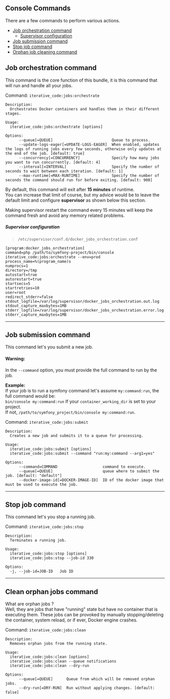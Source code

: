 Console Commands
----------------
There are a few commands to perform various actions.

* [Job orchestration command](#job-orchestration-command)
  * [Supervisor configuration](#supervisor-configuration)
* [Job submission command](#job-submission-command)
* [Stop job command](#stop-job-command)
* [Orphan job cleaning command](#clean-orphan-jobs-command)

## Job orchestration command
This command is the core function of this bundle, it is this command that will run and handle all your jobs.  


Command: `iterative_code:jobs:orchestrate`  

    Description:
      Orchestrates Docker containers and handles them in their different stages.

    Usage:
      iterative_code:jobs:orchestrate [options]

    Options:
          --queue[=QUEUE]                          Queue to process.
          --update-logs-eager[=UPDATE-LOGS-EAGER]  When enabled, updates the logs of running jobs every few seconds, otherwise only updates at the end of the job. [default: true]
          --concurrency[=CONCURRENCY]              Specify how many jobs you want to run concurrently. [default: 4]
          --interval[=INTERVAL]                    Specify the number of seconds to wait between each iteration. [default: 1]
          --max-runtime[=MAX-RUNTIME]              Specify the number of seconds the command should run for before exiting. [default: 900]


By default, this command will exit after **15 minutes** of runtime.  
You can increase that limit of course, but my advice would be to leave the default limit and configure **supervisor** as shown below this section.

Making supervisor restart the command every 15 minutes will keep the command fresh and avoid any memory related problems.



##### Supervisor configuration
 > `/etc/supervisor/conf.d/docker_jobs_orchestration.conf`
```apacheconf
[program:docker_jobs_orchestration]
command=php /path/to/symfony-project/bin/console iterative_code:jobs:orchestrate --env=prod
process_name=%(program_name)s
numprocs=1
directory=/tmp
autostart=true
autorestart=true
startsecs=5
startretries=10
user=root
redirect_stderr=false
stdout_logfile=/var/log/supervisor/docker_jobs_orchestration.out.log
stdout_capture_maxbytes=1MB
stderr_logfile=/var/log/supervisor/docker_jobs_orchestration.error.log
stderr_capture_maxbytes=1MB
```



--------------------------------------------------------------------------------


## Job submission command
This command let's you submit a new job.

#### Warning:  
In the `--command` option, you must provide the full command to run by the job.  

**Example:**  
If your job is to run a symfony command let's assume `my:command:run`, the full command would be:  
`bin/console my:command:run` If your `container_working_dir` is set to your project.  
If not, `/path/to/symfony_project/bin/console my:command:run`.

Command: `iterative_code:jobs:submit`

    Description:
      Creates a new job and submits it to a queue for processing.

    Usage:
      iterative_code:jobs:submit [options]
      iterative_code:jobs:submit --command "run:my:command --arg1=yes"

    Options:
          --command=COMMAND                    command to execute.
          --queue[=QUEUE]                      queue where to submit the job. [default: "default"]
          --docker-image-id[=DOCKER-IMAGE-ID]  ID of the docker image that must be used to execute the job.


--------------------------------------------------------------------------------


## Stop job command
This command let's you stop a running job.

Command: `iterative_code:jobs:stop`

    Description:
      Terminates a running job.

    Usage:
      iterative_code:jobs:stop [options]
      iterative_code:jobs:stop --job-id 330

    Options:
      -j, --job-id=JOB-ID   Job ID


--------------------------------------------------------------------------------


## Clean orphan jobs command
What are orphan jobs ?  
Well, they are jobs that have "running" state but have no container that is executing them.
These jobs can be provoked by manually stopping/deleting the container, system reload, or if ever, Docker engine crashes.

Command: `iterative_code:jobs:clean`

    Description:
      Removes orphan jobs from the running state.

    Usage:
      iterative_code:jobs:clean [options]
      iterative_code:jobs:clean --queue notifications
      iterative_code:jobs:clean --dry-run

    Options:
          --queue[=QUEUE]      Queue from which will be removed orphan jobs.
          --dry-run[=DRY-RUN]  Run without applying changes. [default: false]
